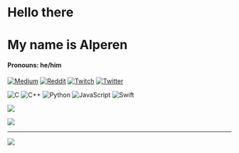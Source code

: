 # Hello there 
# My name is Alperen
#### Pronouns: he/him 

 [![Medium](https://img.shields.io/badge/Medium-12100E?logo=medium&logoColor=white)](https://medium.com/@endlessly) [![Reddit](https://img.shields.io/badge/Reddit-%23FF4500.svg?logo=Reddit&logoColor=white)](https://reddit.com/user/Endless152) [![Twitch](https://img.shields.io/badge/Twitch-%239146FF.svg?logo=Twitch&logoColor=white)](https://twitch.tv/endlessly137) [![Twitter](https://img.shields.io/badge/Twitter-%231DA1F2.svg?logo=Twitter&logoColor=white)](https://twitter.com/Endlessly137) 


![C](https://img.shields.io/badge/c-%2300599C.svg?style=for-the-badge&logo=c&logoColor=white) ![C++](https://img.shields.io/badge/c++-%2300599C.svg?style=for-the-badge&logo=c%2B%2B&logoColor=white) ![Python](https://img.shields.io/badge/python-3670A0?style=for-the-badge&logo=python&logoColor=ffdd54) ![JavaScript](https://img.shields.io/badge/javascript-%23323330.svg?style=for-the-badge&logo=javascript&logoColor=%23F7DF1E) ![Swift](https://img.shields.io/badge/swift-F54A2A?style=for-the-badge&logo=swift&logoColor=white)

![](https://github-readme-stats.vercel.app/api?username=AlperenCetin0&theme=blueberry&hide_border=false&include_all_commits=true&count_private=true)<br/>



![](https://quotes-github-readme.vercel.app/api?type=horizontal&theme=radical)



---
[![](https://visitcount.itsvg.in/api?id=AlperenCetin0&icon=0&color=0)](https://visitcount.itsvg.in)

<!-- Proudly created with GPRM ( https://gprm.itsvg.in ) -->


